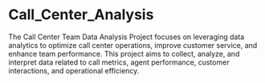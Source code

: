 # Call_Center_Analysis
 The Call Center Team Data Analysis Project focuses on leveraging data analytics to optimize call center operations, improve customer service, and enhance team performance. This project aims to collect, analyze, and interpret data related to call metrics, agent performance, customer interactions, and operational efficiency.
